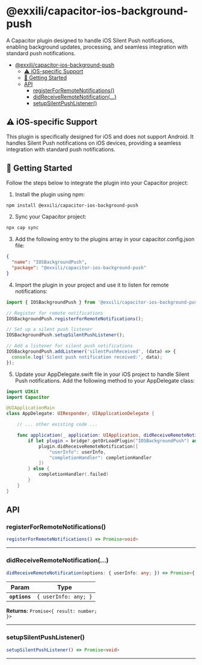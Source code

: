 # @exxili/capacitor-ios-background-push

A Capacitor plugin designed to handle iOS Silent Push notifications, enabling background updates, processing, and seamless integration with standard push notifications.


<docgen-index>

- [@exxili/capacitor-ios-background-push](#exxilicapacitor-ios-background-push)
  - [⚠️ iOS-specific Support](#️-ios-specific-support)
  - [🚀 Getting Started](#-getting-started)
  - [API](#api)
    - [registerForRemoteNotifications()](#registerforremotenotifications)
    - [didReceiveRemoteNotification(...)](#didreceiveremotenotification)
    - [setupSilentPushListener()](#setupsilentpushlistener)

</docgen-index>

## ⚠️ iOS-specific Support

This plugin is specifically designed for iOS and does not support Android. It handles Silent Push notifications on iOS devices, providing a seamless integration with standard push notifications.

## 🚀 Getting Started

Follow the steps below to integrate the plugin into your Capacitor project:

1. Install the plugin using npm:

```bash
npm install @exxili/capacitor-ios-background-push
```

2. Sync your Capacitor project:

```bash
npx cap sync
```

3. Add the following entry to the plugins array in your capacitor.config.json file:

```json
{
  "name": "IOSBackgroundPush",
  "package": "@exxili/capacitor-ios-background-push"
}
```

4. Import the plugin in your project and use it to listen for remote notifications:
   
```js
import { IOSBackgroundPush } from '@exxili/capacitor-ios-background-push';

// Register for remote notifications
IOSBackgroundPush.registerForRemoteNotifications();

// Set up a silent push listener
IOSBackgroundPush.setupSilentPushListener();

// Add a listener for silent push notifications
IOSBackgroundPush.addListener('silentPushReceived', (data) => {
  console.log('Silent push notification received:', data);
});
```

5. Update your AppDelegate.swift file in your iOS project to handle Silent Push notifications. Add the following method to your AppDelegate class:

```swift
import UIKit
import Capacitor

@UIApplicationMain
class AppDelegate: UIResponder, UIApplicationDelegate {

    // ... other existing code ...

    func application(_ application: UIApplication, didReceiveRemoteNotification userInfo: [AnyHashable : Any], fetchCompletionHandler completionHandler: @escaping (UIBackgroundFetchResult) -> Void) {
        if let plugin = bridge?.getOrLoadPlugin("IOSBackgroundPush") as? IOSBackgroundPush {
            plugin.didReceiveRemoteNotification([
                "userInfo": userInfo,
                "completionHandler": completionHandler
            ])
        } else {
            completionHandler(.failed)
        }
    }
}

```


## API


<docgen-api>
<!--Update the source file JSDoc comments and rerun docgen to update the docs below-->

### registerForRemoteNotifications()

```typescript
registerForRemoteNotifications() => Promise<void>
```

--------------------


### didReceiveRemoteNotification(...)

```typescript
didReceiveRemoteNotification(options: { userInfo: any; }) => Promise<{ result: number; }>
```

| Param         | Type                            |
| ------------- | ------------------------------- |
| **`options`** | <code>{ userInfo: any; }</code> |

**Returns:** <code>Promise&lt;{ result: number; }&gt;</code>

--------------------


### setupSilentPushListener()

```typescript
setupSilentPushListener() => Promise<void>
```

--------------------

</docgen-api>
